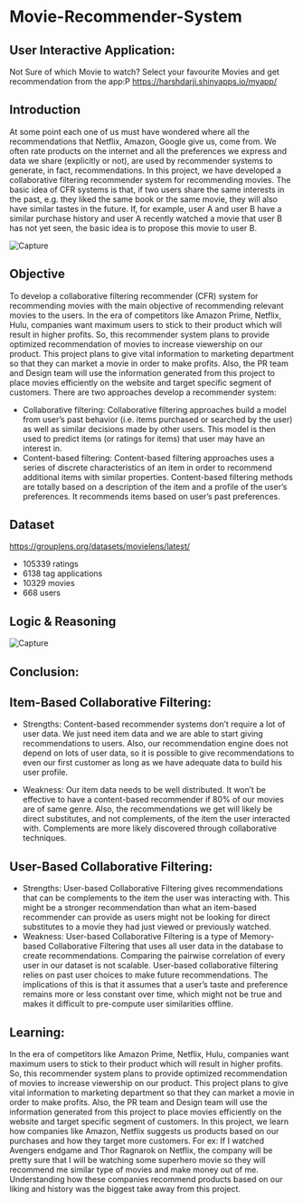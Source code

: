# Movie-Recommender-System 
## User Interactive Application: 
Not Sure of which Movie to watch? Select your favourite Movies and get recommendation from the app:P
https://harshdarji.shinyapps.io/myapp/

## Introduction
At some point each one of us must have wondered where all the recommendations that Netflix, Amazon, Google give us, come from. We often rate products on the internet and all the preferences we express and data we share (explicitly or not), are used by recommender systems to generate, in fact, recommendations. In this project, we have developed a collaborative filtering recommender system for recommending movies. The basic idea of CFR systems is that, if two users share the same interests in the past, e.g. they liked the same book or the same movie, they will also have similar tastes in the future. If, for example, user A and user B have a similar purchase history and user A recently watched a movie that user B has not yet seen, the basic idea is to propose this movie to user B. 

![Capture](https://user-images.githubusercontent.com/30519294/58002595-c768ab80-7aac-11e9-9adc-d06391656228.PNG)

## Objective
To develop a collaborative filtering recommender (CFR) system for recommending movies with the main objective of recommending relevant movies to the users. In the era of competitors like Amazon Prime, Netflix, Hulu, companies want maximum users to stick to their product which will result in higher profits. So, this recommender system plans to provide optimized recommendation of movies to increase viewership on our product. This project plans to give vital information to marketing department so that they can market a movie in order to make profits. Also, the PR team and Design team will use the information generated from this project to place movies efficiently on the website and target specific segment of customers. 
There are two approaches develop a recommender system: 
* Collaborative filtering: Collaborative filtering approaches build a model from user’s past behavior (i.e. items purchased or searched by the user) as well as similar decisions made by other users. This model is then used to predict items (or ratings for items) that user may have an interest in. 
* Content-based filtering: Content-based filtering approaches uses a series of discrete characteristics of an item in order to recommend additional items with similar properties. Content-based filtering methods are totally based on a description of the item and a profile of the user’s preferences. It recommends items based on user’s past preferences. 

## Dataset
https://grouplens.org/datasets/movielens/latest/

* 105339 ratings 
* 6138 tag applications 
* 10329 movies
* 668 users 

## Logic & Reasoning
![Capture](https://user-images.githubusercontent.com/30519294/58003412-b6b93500-7aae-11e9-83b0-729af307ea76.PNG)

## Conclusion:
## Item-Based Collaborative Filtering: 
* Strengths: Content-based recommender systems don’t require a lot of user data.  We just need item data and we are able to start giving recommendations to users.  Also, our recommendation engine does not depend on lots of user data, so it is possible to give recommendations to even our first customer as long as we have adequate data to build his user profile. 
 
* Weakness: Our item data needs to be well distributed. It won’t be effective to have a content-based recommender if 80% of our movies are of same genre.  Also, the recommendations we get will likely be direct substitutes, and not complements, of the item the user interacted with. Complements are more likely discovered through collaborative techniques. 
 
## User-Based Collaborative Filtering: 
* Strengths: User-based Collaborative Filtering gives recommendations that can be complements to the item the user was interacting with. This might be a stronger recommendation than what an item-based recommender can provide as users might not be looking for direct substitutes to a movie they had just viewed or previously watched. 
* Weakness: User-based Collaborative Filtering is a type of Memory-based Collaborative Filtering that uses all user data in the database to create recommendations. Comparing the pairwise correlation of every user in our dataset is not scalable. User-based collaborative filtering relies on past user choices to make future recommendations. The implications of this is that it assumes that a user’s taste and preference remains more or less constant over time, which might not be true and makes it difficult to pre-compute user similarities offline.

## Learning:
In the era of competitors like Amazon Prime, Netflix, Hulu, companies want maximum users to stick to their product which will result in higher profits. So, this recommender system plans to provide optimized recommendation of movies to increase viewership on our product. This project plans to give vital information to marketing department so that they can market a movie in order to make profits. Also, the PR team and Design team will use the information generated from this project to place movies efficiently on the website and target specific segment of customers. 
In this project, we learn how companies like Amazon, Netflix suggests us products based on our purchases and how they target more customers. For ex: If I watched Avengers endgame and Thor Ragnarok on Netflix, the company will be pretty sure that I will be watching some superhero movie so they will recommend me similar type of movies and make money out of me. Understanding how these companies recommend products based on our liking and history was the biggest take away from this project.
